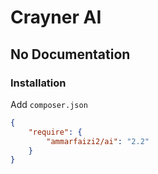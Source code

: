 # Crayner AI

##	No Documentation

### Installation

Add `composer.json`

```json
{
    "require": {
        "ammarfaizi2/ai": "2.2"
    }
}

```